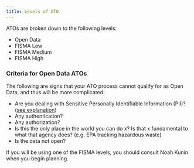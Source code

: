 ```yaml
---
title: Levels of ATO
---
```


ATOs are broken down to the following levels:

* Open Data
* FISMA Low
* FISMA Medium
* FISMA High

### Criteria for Open Data ATOs

The following are signs that your ATO process cannot qualify for as Open Data, and thus will be more complicated:

* Are you dealing with Sensitive Personally Identifiable Information (PII)? ([see explanation](../../security/pii/))
* Any authentication?
* Any authorization?
* Is this the only place in the world you can do x? Is that x fundamental to what that agency does? (e.g. EPA tracking hazardous waste)
* Is the data not open?

If you will be using one of the FISMA levels, you should consult Noah Kunin when you begin planning.
